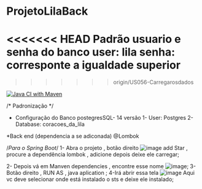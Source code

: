 # ProjetoLilaBack
<<<<<<< HEAD
Padrão usuario e senha do banco 
user: lila 
senha: corresponte a igualdade superior
=======
>>>>>>> origin/US056-Carregarosdados

[![Java CI with Maven](https://github.com/igoralved/ProjetoLilaBack/actions/workflows/maven.yml/badge.svg)](https://github.com/igoralved/ProjetoLilaBack/actions/workflows/maven.yml)

/* Padronização */

* Configuração do Banco  postegresSQL- 14 versão
1- User: Postgres
2-Database: coracoes_da_lila


*Back end (dependencia a se adiconada)
@Lombok 

/*Para o Spring Boot*/
1- Abra o projeto , botão direito ![image](https://user-images.githubusercontent.com/88458573/147160872-477e5c16-bd41-405d-8e9a-1c4e4465e87c.png)
add Star , procure a dependência lombok , adicione depois deixe ele carregar; 

2- Depois vá  em Manven dependencies , encontre esse nome ![image](https://user-images.githubusercontent.com/88458573/147161201-3669f1cf-9386-47e4-982d-63b2269b2b32.png);
3- Botão direito , RUN AS , java aplication ;
4-Irá abrir essa tela ![image](https://user-images.githubusercontent.com/88458573/147161650-e6402a05-d328-44a4-8c44-ba10b2e9c72d.png)
Aqui vc deve selecionar onde está instalado  o sts e deixe ele instalado;
